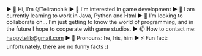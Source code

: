 ► 👋 Hi, I’m @Teliranchik
► 👀 I'm interested in game development
► 🌱 I am currently learning to work in Java, Python and Html
► 💞️ I’m looking to collaborate on...  I'm just getting to know the world of programming, and in the future I hope to cooperate with game studios.
► 📫 How to contact me: happytelik@gmail.com
► 🤖 Pronouns: he, his, him
► ⚡ Fun fact: unfortunately, there are no funny facts :(

<!---
Teliranchik/Teliranchik is a ✨ special ✨ repository because its `README.md` (this file) appears on your GitHub profile.
You can click the Preview link to take a look at your changes.
--->
